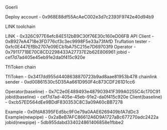 Goerli

Deploy account - 0x968E88df55AcAeC002e3d7c2393F9742e40d94b9

LINK toolchain

LINK - 0x326C977E6efc84E512bB9C30f76E30c160eD06FB
API Client - 0xB927eA4718e3FD776cf3c3ec9998F5e33a73fAfD
Truflation tester - 0xfc0E447EfBb2707e09ECb1bA75C215e7D69703f9
Operator - 0x7911771BE70C8CD2298433A27737E2b62E806961
jobid - cef7d7ad405e45eb91e2da0f415c920e

TfiToken chain

TfiToken - 0x3417dd955d4408638870723b9ad8aae81953b478
chainlink sender - 0xd00861530c5D35Aa661D950F4c873CDF261D1cc6

Operator(baseline) - 0x7C2e0E489493e487903941F399A0255C4c170C91
jobid(baseline) - cef7d7ad-405e-45eb-91e2-da0f415c920e
Client(baseline) - 0xcb57ED564dEe9BDdF830353C8C3a09A60cBB7278

Example - 0x0fdA8395FEd5bc9F0e79a0AAE6269409b1A7dDc3
Example(newpipe) - 0x2aBeB7AFC86612A6D9A1727aBc677270adc2422a
jobid(newpipe) - 5db955dabd334024861406858e1fbbe2

